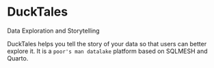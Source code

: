 # DuckTales
Data Exploration and Storytelling 

DuckTales helps you tell the story of your data so that users can better explore it. It is a `poor's man datalake` platform based on SQLMESH and Quarto.
